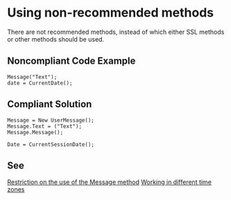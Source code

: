# Using non-recommended methods

There are not recommended methods, instead of which either SSL methods or other methods should be used.

## Noncompliant Code Example

	Message("Text");
	date = CurrentDate();

## Compliant Solution
	 
	Message = New UserMessage();
	Message.Text = ("Text");
	Message.Message(); 

	Date = CurrentSessionDate();

## See

[Restriction on the use of the Message method](https://its.1c.ru/db/v8std#content:418:hdoc)
[Working in different time zones](https://its.1c.ru/db/v8std#content:643:hdoc:2.1)